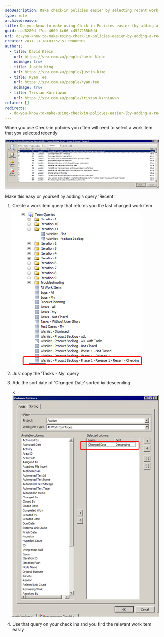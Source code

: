 ```yaml
---
seoDescription: Make check-in policies easier by selecting recent work items using a "Recent" query that returns the last changed work item.
type: rule
archivedreason:
title: Do you know to make using Check-in Policies easier (by adding a 'Recent' Query)?
guid: dcd8280d-f7cc-4609-8c66-c4527955b0dd
uri: do-you-know-to-make-using-check-in-policies-easier-by-adding-a-recent-query
created: 2011-11-18T03:52:51.0000000Z
authors:
  - title: David Klein
    url: https://ssw.com.au/people/david-klein
    noimage: true
  - title: Justin King
    url: https://ssw.com.au/people/justin-king
  - title: Ryan Tee
    url: https://ssw.com.au/people/ryan-tee
    noimage: true
  - title: Tristan Kurniawan
    url: https://ssw.com.au/people/tristan-kurniawan
related: []
redirects:
  - do-you-know-to-make-using-check-in-policies-easier-(by-adding-a-recent-query)
---
```


When you use Check-in policies you often will need to select a work item that you selected recently

<!--endintro-->

![Figure: When you use Check-in policies you often will need to select a work item that you selected recently](SelectARecentWorkItem.jpg)

Make this easy on yourself by adding a query 'Recent'.

1. Create a work item query that returns you the last changed work item

   ![Figure: Add a query just for your associated check ins](AddQuery.jpg)

2. Just copy the 'Tasks - My' query
3. Add the sort date of 'Changed Date' sorted by descending

   <![Figure: The query should be sorted by 'Changed Date'](SortedByChangedDate.jpg)

4. Use that query on your check ins and you find the relevant work item easily
